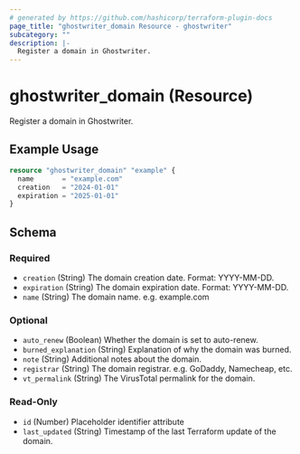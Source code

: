 ```yaml
---
# generated by https://github.com/hashicorp/terraform-plugin-docs
page_title: "ghostwriter_domain Resource - ghostwriter"
subcategory: ""
description: |-
  Register a domain in Ghostwriter.
---
```


# ghostwriter_domain (Resource)

Register a domain in Ghostwriter.

## Example Usage

```terraform
resource "ghostwriter_domain" "example" {
  name       = "example.com"
  creation   = "2024-01-01"
  expiration = "2025-01-01"
}
```

<!-- schema generated by tfplugindocs -->
## Schema

### Required

- `creation` (String) The domain creation date. Format: YYYY-MM-DD.
- `expiration` (String) The domain expiration date. Format: YYYY-MM-DD.
- `name` (String) The domain name. e.g. example.com

### Optional

- `auto_renew` (Boolean) Whether the domain is set to auto-renew.
- `burned_explanation` (String) Explanation of why the domain was burned.
- `note` (String) Additional notes about the domain.
- `registrar` (String) The domain registrar. e.g. GoDaddy, Namecheap, etc.
- `vt_permalink` (String) The VirusTotal permalink for the domain.

### Read-Only

- `id` (Number) Placeholder identifier attribute
- `last_updated` (String) Timestamp of the last Terraform update of the domain.
